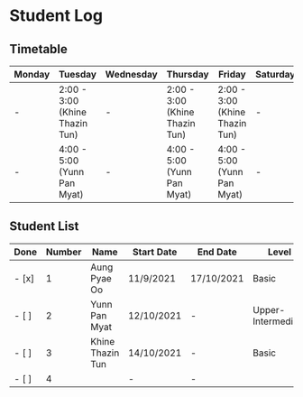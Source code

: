 # Student Log
## Timetable

Monday | Tuesday | Wednesday | Thursday | Friday | Saturday | Sunday
--- | --- | --- | --- | --- | --- | --- 
- | 2:00 - 3:00 (Khine Thazin Tun)  | - | 2:00 - 3:00  (Khine Thazin Tun)  | 2:00 - 3:00 (Khine Thazin Tun)  | - | - 
- | 4:00 - 5:00 (Yunn Pan Myat)  | - | 4:00 - 5:00  (Yunn Pan Myat)  | 4:00 - 5:00  (Yunn Pan Myat)  | - | -

## Student List

| Done | Number | Name | Start Date | End Date | Level | Fee |
|-----| ----- | ----- | ----- | ----- | ----- | ----- |
| - [x] | 1 | Aung Pyae Oo | 11/9/2021  | 17/10/2021  | Basic  | 10000 |
| - [ ] | 2 | Yunn Pan Myat | 12/10/2021 | - | Upper-Intermediate | 10000 |
| - [ ] | 3 | Khine Thazin Tun | 14/10/2021 | - | Basic | 15000 |
| - [ ] | 4 |   | - | - |  |  | 
